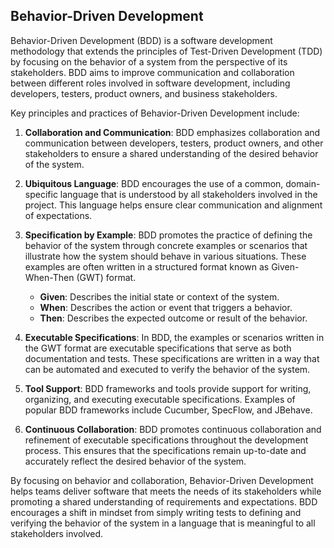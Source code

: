 ## Behavior-Driven Development

Behavior-Driven Development (BDD) is a software development methodology that extends the principles of Test-Driven Development (TDD) by focusing on the behavior of a system from the perspective of its stakeholders. BDD aims to improve communication and collaboration between different roles involved in software development, including developers, testers, product owners, and business stakeholders.

Key principles and practices of Behavior-Driven Development include:

1. **Collaboration and Communication**: BDD emphasizes collaboration and communication between developers, testers, product owners, and other stakeholders to ensure a shared understanding of the desired behavior of the system.

2. **Ubiquitous Language**: BDD encourages the use of a common, domain-specific language that is understood by all stakeholders involved in the project. This language helps ensure clear communication and alignment of expectations.

3. **Specification by Example**: BDD promotes the practice of defining the behavior of the system through concrete examples or scenarios that illustrate how the system should behave in various situations. These examples are often written in a structured format known as Given-When-Then (GWT) format.

   - **Given**: Describes the initial state or context of the system.
   - **When**: Describes the action or event that triggers a behavior.
   - **Then**: Describes the expected outcome or result of the behavior.

4. **Executable Specifications**: In BDD, the examples or scenarios written in the GWT format are executable specifications that serve as both documentation and tests. These specifications are written in a way that can be automated and executed to verify the behavior of the system.

5. **Tool Support**: BDD frameworks and tools provide support for writing, organizing, and executing executable specifications. Examples of popular BDD frameworks include Cucumber, SpecFlow, and JBehave.

6. **Continuous Collaboration**: BDD promotes continuous collaboration and refinement of executable specifications throughout the development process. This ensures that the specifications remain up-to-date and accurately reflect the desired behavior of the system.

By focusing on behavior and collaboration, Behavior-Driven Development helps teams deliver software that meets the needs of its stakeholders while promoting a shared understanding of requirements and expectations. BDD encourages a shift in mindset from simply writing tests to defining and verifying the behavior of the system in a language that is meaningful to all stakeholders involved.
